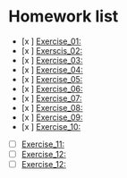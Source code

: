 # Homework list
- [x ] [Exercise_01:]() 
- [x ] [Exerscis_02:](https://www.zybuluo.com/lihuazhou/note/505464) 
- [x ] [Exercise_03:](https://www.zybuluo.com/lihuazhou/note/513202) 
- [x ] [Exercise_04:](https://www.zybuluo.com/lihuazhou/note/525840) 
- [x ] [Exercise_05:](https://www.zybuluo.com/lihuazhou/note/534069) 
- [x ] [Exercise_06:](https://www.zybuluo.com/lihuazhou/note/542505) 
- [x ] [Exercise_07:](https://www.zybuluo.com/lihuazhou/note/566051) 
- [x ] [Exercise_08:](https://www.zybuluo.com/lihuazhou/note/550272)
- [x ] [Exercise_09:](https://www.zybuluo.com/lihuazhou/note/573742) 
- [x ] [Exercise_10:](https://www.zybuluo.com/lihuazhou/note/581820)
- [ ] [Exercise_11:]() 
- [ ] [Exercise_12:]()
- [ ] [Exercise_12:]()
